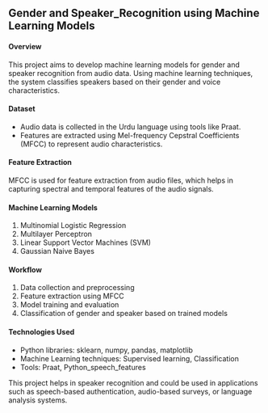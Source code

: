 ## Gender and Speaker_Recognition using Machine Learning Models

#### **Overview**
This project aims to develop machine learning models for gender and speaker recognition from audio data. Using machine learning techniques, the system classifies speakers based on their gender and voice characteristics.

#### **Dataset**

- Audio data is collected in the Urdu language using tools like Praat.
- Features are extracted using Mel-frequency Cepstral Coefficients (MFCC) to represent audio characteristics.

#### **Feature Extraction**

MFCC is used for feature extraction from audio files, which helps in capturing spectral and temporal features of the audio signals.

#### **Machine Learning Models**
1. Multinomial Logistic Regression
2. Multilayer Perceptron
3. Linear Support Vector Machines (SVM)
4. Gaussian Naive Bayes

#### **Workflow**
1. Data collection and preprocessing 
2. Feature extraction using MFCC
3. Model training and evaluation
4. Classification of gender and speaker based on trained models

#### **Technologies Used**

- Python libraries: sklearn, numpy, pandas, matplotlib
- Machine Learning techniques: Supervised learning, Classification
- Tools: Praat, Python_speech_features

This project helps in speaker recognition and could be used in applications such as speech-based authentication, audio-based surveys, or language analysis systems.
